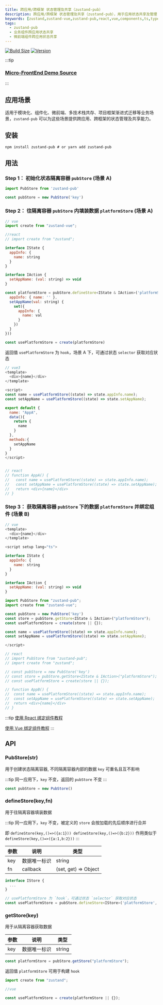 ```yaml
---
title: 跨应用/跨框架 状态管理及共享（zustand-pub）
description: 跨应用/跨框架 状态管理及共享（zustand-pub），用于应用状态共享及管理
keywords: [zustand,zustand-vue,zustand-pub,react,vue,components,ts,typescript,跨框架,前端状态管理,状态分享, share data, js, javascript]
tags:
  - zustand-pub
  - 业务组件跨应用状态共享
  - 微前端组件跨应用状态共享
---
```



[![Build Size](https://img.shields.io/bundlephobia/minzip/zustand-pub?label=bundle%20size)](https://bundlephobia.com/result?p=zustand-pub)
[![Version](https://img.shields.io/npm/v/zustand-pub?style=flat)](https://www.npmjs.com/package/zustand-pub)

:::tip
### [Micro-FrontEnd Demo Source](https://github.com/AwesomeDevin/zustand-pub/tree/main/demo/micro-frontend)
:::

## 应用场景
适用于模块化、组件化、微前端、多技术栈共存、项目框架渐进式迁移等业务场景，`zustand-pub` 可以为这些场景提供跨应用、跨框架的状态管理及共享能力。

## 安装 
```shell
npm install zustand-pub # or yarn add zustand-pub
```


## 用法

### Step 1： 初始化状态隔离容器 `pubStore` (场景 A)
```js
import PubStore from 'zustand-pub'

const pubStore = new PubStore('key')
```

### Step 2： 往隔离容器 `pubStore` 内填装数据 `platformStore` (场景 A)
```js
// vue
import create from "zustand-vue";

//react
// import create from "zustand";

interface IState {
  appInfo: {
    name: string
  }
}

interface IAction {
  setAppName: (val: string) => void
}

const platformStore = pubStore.defineStore<IState & IAction>('platformStore', (set) => ({
  appInfo: { name: '' },
  setAppName(val: string) {
    set({
      appInfo: {
        name: val
      }
    })
  }
}))

const usePlatformStore = create(platformStore)
```
返回值 `usePlatformStore` 为 `hook`，场景 A 下，可通过状态 `selector` 获取对应状态
```js
// vue3
<template>
  <div>{name}</div>
</template>

<script>
const name = usePlatformStore((state) => state.appInfo.name);
const setAppName = usePlatformStore((state) => state.setAppName);

export default {
  name: "AppA",
  data(){
    return {
      name
    }
  },
  methods:{
    setAppName
  }
}
</script>


// react
// function AppA() {
//   const name = usePlatformStore((state) => state.appInfo.name);
//   const setAppName = usePlatformStore((state) => state.setAppName);
//   return <div>{name}</div>
// }
``` 

### Step 3： 获取隔离容器 `pubStore` 下的数据 `platformStore` 并绑定组件 (场景 B)
```js
// vue
<template>
  <div>{name}</div>
</template>

<script setup lang="ts">

interface IState {
  appInfo: {
    name: string
  }
}

interface IAction {
  setAppName: (val: string) => void
}

import PubStore from "zustand-pub";
import create from "zustand-vue";

const pubStore = new PubStore('key')
const store = pubStore.getStore<IState & IAction>("platformStore");
const usePlatformStore = create(store || {});

const name = usePlatformStore((state) => state.appInfo.name);
const setAppName = usePlatformStore((state) => state.setAppName);

</script>

// react
// import PubStore from "zustand-pub";
// import create from "zustand";

// const pubStore = new PubStore('key')
// const store = pubStore.getStore<IState & IAction>("platformStore");
// const usePlatformStore = create(store || {});

// function AppB() {
//  const name = usePlatformStore((state) => state.appInfo.name);
//  const setAppName = usePlatformStore((state) => state.setAppName);
//  return <div>{name}</div>
// }
```
:::tip
 [使用 React 绑定组件教程](https://awesomedevin.github.io/zustand-vue/docs/introduce/start/zustand#step-3-store-%E7%BB%91%E5%AE%9A%E7%BB%84%E4%BB%B6%E5%B0%B1%E5%AE%8C%E6%88%90%E4%BA%86) 

 [使用 Vue 绑定组件教程](https://awesomedevin.github.io/zustand-vue/docs/introduce/start/zustand-vue#step-3-store-%E7%BB%91%E5%AE%9A%E7%BB%84%E4%BB%B6%E5%B0%B1%E5%AE%8C%E6%88%90%E4%BA%86)
:::

## API

### PubStore(str) 
用于创建状态隔离容器, 不同隔离容器内部的数据 `key` 可重名且互不影响

:::tip
 同一应用下，`key` 不变，返回的 `pubStore` 不变
:::

```js
const pubStore = new PubStore() 
```

### defineStore(key,fn)
用于往隔离容器填装数据

:::tip
 同一应用下，`key` 不变，被定义的 `store` 会按加载的先后顺序进行合并  

 即 `defineStore(key,()=>({a:1})) defineStore(key,()=>({b:2}))` 作用类似于 `defineStore(key,()=>({a:1,b:2}))`
:::

参数 | 说明 | 类型 
--- | --- | --- 
key | 数据唯一标识 | string
fn | callback | (set, get) => Object


```js
interface IStore {
  ...
}

// usePlatformStore 为 `hook`，可通过状态 `selector` 获取对应状态
const usePlatformStore = pubStore.defineStore<IStore>('platformStore', (set, get) => ({}))
```


### getStore(key)
用于从隔离容器获取数据

参数 | 说明 | 类型 
--- | --- | --- 
key | 数据唯一标识 | string

```js
const platformStore = pubStore.getStore("platformStore");
```
返回值 `platformStore` 可用于构建 `hook`
```js
import create from "zustand";

//vue

const usePlatformStore = create(platformStore || {});
```



